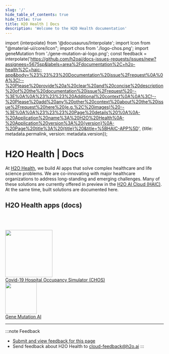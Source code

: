 ```yaml
---
slug: '/'
hide_table_of_contents: true
hide_title: true
title: H2O Health | Docs
description: 'Welcome to the H2O Health documentation'
---
```


import {interpolate} from '@docusaurus/Interpolate';
import Icon from "@material-ui/core/Icon";
import chos from './logo-chos.png';
import geneMutation from './gene-mutation-ai-logo.png';
const feedback = interpolate('https://github.com/h2oai/docs-issues-requests/issues/new?assignees=5675sp&labels=area%2Fdocumentation%2C+h2o-health%2C+haic-app&body=%23%23%23%20Documentation%20issue%2Frequest%0A%0A%3C!--%20Please%20provide%20a%20clear%20and%20concise%20description%20of%20the%20documentation%20issue%2Frequest%20--%3E%0A%0A%23%23%23%20Additional%20context%0A%0A%3C!--%20Please%20add%20any%20other%20context%20about%20the%20issue%2Frequest%20here%20(e.g.%2C%20images)%20--%3E%0A%0A%23%23%23%20Page%20details%20%0A%0A-%20Application%20name%3A%20H2O%20Health%0A-%20Application%20version%3A%20{version}%0A-%20Page%20title%3A%20{title}%20&title=%5BHAIC-APP%5D', {title: metadata.permalink, version: metadata.version});


# H2O Health | Docs


At [H2O Health](https://h2o.ai/solutions/industry/health/), we build AI apps that solve complex healthcare and life science problems. We are co-innovating with major healthcare organizations to address long-standing and emerging challenges. Many of these solutions are currently offered in preview in the [H2O AI Cloud (HAIC)](https://cloud.h2o.ai/login?referer=%2F). At the same time, built solutions are documented here.


## H2O Health apps (docs)

<br></br>

<meta name="viewport" content="width=device-width, initial-scale=1"></meta>

<div class="home-suite-container">
  <a href="epidemiology/covid-19-hospital-occupancy-simulator/overview" class="home-app-link">
    <img src={chos} alt="" width="150"/> <br/>
    <span>Covid-19 Hospital Occupancy Simulator (CHOS)</span>
  </a>
  <br/>
  <a href="gene-mutation/overview" class="home-app-link">
    <img src={geneMutation} alt="" width="100"/> <br/>
    <span>Gene Mutation AI</span>
  </a>
</div>


***
:::note Feedback
  - <a href={feedback}>Submit and view feedback for this page</a>
  - Send feedback about H2O Health to <cloud-feedback@h2o.ai>
:::
